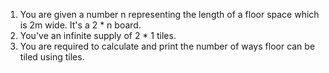 1. You are given a number n representing the length of a floor space which is 2m wide. It's a 2 * n board.
2. You've an infinite supply of 2 * 1 tiles.
3. You are required to calculate and print the number of ways floor can be tiled using tiles.